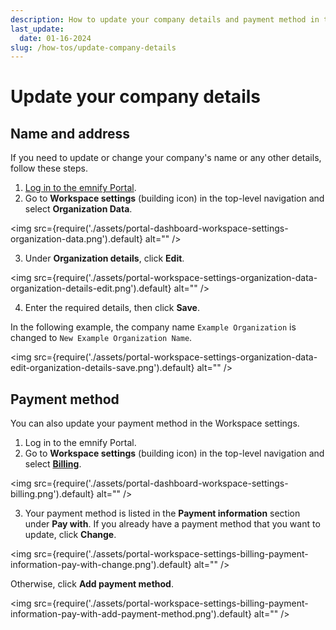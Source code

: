 ```yaml
---
description: How to update your company details and payment method in the emnify Portal
last_update: 
  date: 01-16-2024
slug: /how-tos/update-company-details
---
```


# Update your company details

## Name and address

If you need to update or change your company's name or any other details, follow these steps.

1. [Log in to the emnify Portal](https://portal.emnify.com/sign/).
2. Go to **Workspace settings** (building icon) in the top-level navigation and select **Organization Data**.

<img
  src={require('./assets/portal-dashboard-workspace-settings-organization-data.png').default}
  alt=""
/>

3. Under **Organization details**, click **Edit**.

<img
  src={require('./assets/portal-workspace-settings-organization-data-organization-details-edit.png').default}
  alt=""
/>

4. Enter the required details, then click **Save**.

In the following example, the company name `Example Organization` is changed to `New Example Organization Name`.

<img
  src={require('./assets/portal-workspace-settings-organization-data-edit-organization-details-save.png').default}
  alt=""
/>

## Payment method

You can also update your payment method in the Workspace settings.

1. Log in to the emnify Portal.
2. Go to **Workspace settings** (building icon) in the top-level navigation and select [**Billing**](https://portal.emnify.com/organisation-settings/billing).

<img
  src={require('./assets/portal-dashboard-workspace-settings-billing.png').default}
  alt=""
/>

3. Your payment method is listed in the **Payment information** section under **Pay with**.
If you already have a payment method that you want to update, click **Change**.

<img
  src={require('./assets/portal-workspace-settings-billing-payment-information-pay-with-change.png').default}
  alt=""
/>

Otherwise, click **Add payment method**.

<img
  src={require('./assets/portal-workspace-settings-billing-payment-information-pay-with-add-payment-method.png').default}
  alt=""
/>
